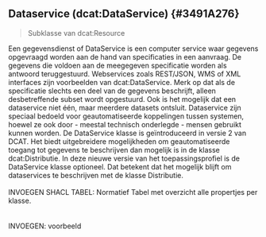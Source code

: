## Dataservice (dcat:DataService)  {#3491A276}
<blockquote><p id='52124C27'>Subklasse van <span style='background-color: #clear;'>dcat:Resource</span></blockquote>

Een gegevensdienst of DataService is een computer service waar gegevens opgevraagd worden aan de hand van specificaties in een aanvraag. De gegevens die voldoen aan de meegegeven specificatie worden als antwoord teruggestuurd. Webservices zoals REST/JSON, WMS of XML interfaces zijn voorbeelden van <span style='background-color: #clear;'>dcat:DataService</span>. Merk op dat als de specificatie slechts een deel van de gegevens beschrijft, alleen desbetreffende subset wordt opgestuurd. Ook is het mogelijk dat een dataservice niet één, maar meerdere datasets ontsluit.
Dataservice zijn speciaal bedoeld voor geautomatiseerde koppelingen tussen systemen, hoewel ze ook door - meestal technisch onderlegde - mensen gebruikt kunnen worden.
De DataService klasse is geïntroduceerd in versie 2 van DCAT. Het biedt uitgebreidere mogelijkheden om geautomatiseerde toegang tot gegevens te beschrijven dan mogelijk is in de klasse <span style='background-color: #clear;'>dcat:Distributie</span>. In deze nieuwe versie van het toepassingsprofiel is de DataService klasse optioneel. Dat betekent dat het mogelijk blijft om dataservices te beschrijven met de klasse Distributie.
<br/>
<br/>
INVOEGEN SHACL TABEL: Normatief Tabel met overzicht alle propertjes per klasse.  
<br/>
<br/>
INVOEGEN: voorbeeld
<section data-include-format='markdown' data-include='083-endpoint_URL_nieuw.md'></section>
<section data-include-format='markdown' data-include='084-endpoint_description.md'></section>
<section data-include-format='markdown' data-include='085-serves_dataset.md'></section>
<section data-include-format='markdown' data-include='086-Voorbeelden.md'></section>
